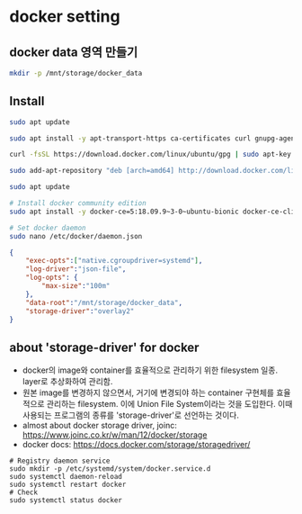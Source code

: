 # docker setting

## docker data 영역 만들기

```bash
mkdir -p /mnt/storage/docker_data
```

## Install

```bash
sudo apt update

sudo apt install -y apt-transport-https ca-certificates curl gnupg-agent software-properties-common

curl -fsSL https://download.docker.com/linux/ubuntu/gpg | sudo apt-key add -

sudo add-apt-repository "deb [arch=amd64] http://download.docker.com/linux/ubuntu $(lsb_release -cs) stable"

sudo apt update

# Install docker community edition
sudo apt install -y docker-ce=5:18.09.9~3-0~ubuntu-bionic docker-ce-cli=5:18.09.9~3-0~ubuntu-bionic containerd.io

# Set docker daemon
sudo nano /etc/docker/daemon.json
```
```json
{
    "exec-opts":["native.cgroupdriver=systemd"],
    "log-driver":"json-file",
    "log-opts": {
        "max-size":"100m"
    },
    "data-root":"/mnt/storage/docker_data",
    "storage-driver":"overlay2"
}
```
## about 'storage-driver' for docker
* docker의 image와 container를 효율적으로 관리하기 위한 filesystem 일종. layer로 추상화하여 관리함. 
* 원본 image를 변경하지 않으면서, 거기에 변경되야 하는 container 구현체를 효율적으로 관리하는 filesystem. 이에 Union File System이라는 것을 도입한다. 이때 사용되는 프로그램의 종류를 'storage-driver'로 선언하는 것이다.
* almost about docker storage driver, joinc: https://www.joinc.co.kr/w/man/12/docker/storage
* docker docs: https://docs.docker.com/storage/storagedriver/


```
# Registry daemon service 
sudo mkdir -p /etc/systemd/system/docker.service.d
sudo systemctl daemon-reload
sudo systemctl restart docker
# Check
sudo systemctl status docker
```